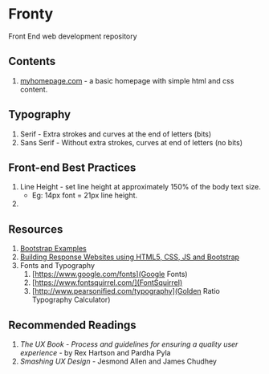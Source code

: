 # Fronty
Front End web development repository

## Contents
1. [myhomepage.com](./myhomepage.com) - a basic homepage with simple html and css content.

## Typography
1. Serif - Extra strokes and curves at the end of letters (bits)
2. Sans Serif - Without extra strokes, curves at end of letters (no bits)

## Front-end Best Practices
1. Line Height - set line height at approximately 150% of the body text size.
    - Eg: 14px font = 21px line height.
2.

## Resources
1. [Bootstrap Examples](https://www.w3schools.com/bootstrap/bootstrap_examples.asp)
2. [Building Response Websites using HTML5, CSS, JS and Bootstrap](https://www.udemy.com/build-responsive-website-using-html5-css3-js-and-bootstrap/)
3. Fonts and Typography
    1. [https://www.google.com/fonts](Google Fonts)
    2. [https://www.fontsquirrel.com/](FontSquirrel)
    3. [http://www.pearsonified.com/typography](Golden Ratio Typography Calculator)
## Recommended Readings
1. *The UX Book - Process and guidelines for ensuring a quality user experience* - by Rex Hartson and Pardha Pyla
2. *Smashing UX Design* - Jesmond Allen and James Chudhey
